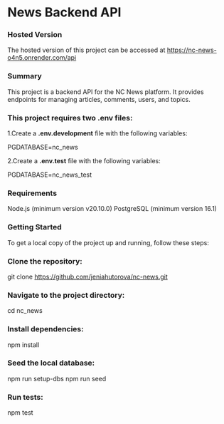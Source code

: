 # News Backend API

### Hosted Version

The hosted version of this project can be accessed at https://nc-news-o4n5.onrender.com/api


### Summary

This project is a backend API for the NC News platform. It provides endpoints for managing articles, comments, users, and topics.

### This project requires two .env files:
 
1.Create a **.env.development** file with the following variables:

PGDATABASE=nc_news

2.Create a **.env.test** file with the following variables:

PGDATABASE=nc_news_test

### Requirements
Node.js (minimum version v20.10.0)
PostgreSQL (minimum version 16.1)

### Getting Started

To get a local copy of the project up and running, follow these steps:


### Clone the repository:

git clone https://github.com/jeniahutorova/nc-news.git


### Navigate to the project directory:

cd nc_news


### Install dependencies:

npm install


### Seed the local database:

npm run setup-dbs
npm run seed


### Run tests:

npm test